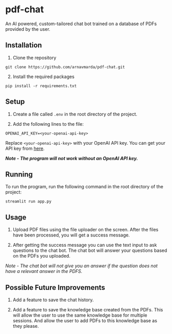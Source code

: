 # pdf-chat
An AI powered, custom-tailored chat bot trained on a database of PDFs provided by the user.

## Installation
1. Clone the repository
```
git clone https://github.com/arnavmarda/pdf-chat.git
```

2. Install the required packages
```
pip install -r requirements.txt
```

## Setup
1. Create a file called `.env` in the root directory of the project.

2. Add the following lines to the file:
```
OPENAI_API_KEY=<your-openai-api-key>
```
Replace `<your-openai-api-key>` with your OpenAI API key. You can get your API key from [here](https://platform.openai.com/account/api-keys).

***Note - The program will not work without an OpenAI API key.***

## Running
To run the program, run the following command in the root directory of the project:
```
streamlit run app.py
```

## Usage
1. Upload PDF files using the file uploader on the screen. After the files have been processed, you will get a success message.

2. After getting the success message you can use the text input to ask questions to the chat bot. The chat bot will answer your questions based on the PDFs you uploaded.

*Note - The chat bot will not give you an answer if the question does not have a relevant answer in the PDFS.*

## Possible Future Improvements
1. Add a feature to save the chat history.

2. Add a feature to save the knowledge base created from the PDFs. This will allow the user to use the same knowledge base for multiple sessions. And allow the user to add PDFs to this knowledge base as they please.